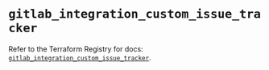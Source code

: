 # `gitlab_integration_custom_issue_tracker`

Refer to the Terraform Registry for docs: [`gitlab_integration_custom_issue_tracker`](https://registry.terraform.io/providers/gitlabhq/gitlab/16.7.0/docs/resources/integration_custom_issue_tracker).
